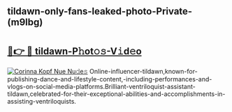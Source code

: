 ## tildawn-only-fans​-leaked-photo​-Private-(m9lbg)


# <h2><a href="https://mediaupload.pro?title=tildawn&ref=git">🔗👉 🔴 tildawn-P𝚑ot𝚘𝚜-V𝚒d𝚎o</a></h2>

[![Corinna Kopf Nue Nu𝚍e𝚜](https://i.imgur.com/0qMVB7G.gif)](https://mediaupload.pro?title=tildawn&ref=git)
Online-influencer-tildawn,known-for-publishing-dance-and-lifestyle-content,-including-performances-and-vlogs-on-social-media-platforms.Brilliant-ventriloquist-assistant-tildawn,celebrated-for-their-exceptional-abilities-and-accomplishments-in-assisting-ventriloquists.  